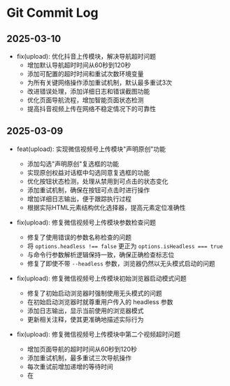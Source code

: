 # Git Commit Log

## 2025-03-10
- fix(upload): 优化抖音上传模块，解决导航超时问题
  - 增加默认导航超时时间从60秒到120秒
  - 添加可配置的超时时间和重试次数环境变量
  - 为所有关键网络操作添加重试机制，默认最多重试3次
  - 改进错误处理，添加详细日志和错误截图功能
  - 优化页面导航流程，增加智能页面状态检测
  - 提高抖音视频上传在网络不稳定情况下的可靠性

## 2025-03-09
- feat(upload): 实现微信视频号上传模块"声明原创"功能
  - 添加勾选"声明原创"复选框的功能
  - 实现原创权益对话框中勾选同意复选框的功能
  - 优化按钮状态检测，处理从禁用到可点击的状态变化
  - 添加重试机制，确保在按钮可点击时进行操作
  - 增加详细日志输出，便于跟踪执行过程
  - 根据实际HTML元素结构优化选择器，提高元素定位准确性

- fix(upload): 修复微信视频号上传模块参数检查问题
  - 修复了使用错误的参数名称检查的问题
  - 将 `options.headless !== false` 更正为 `options.isHeadless === true`
  - 与命令行参数解析逻辑保持一致，确保正确检查标志位
  - 修复了即使不带 `--headless` 参数，浏览器仍然以无头模式启动的问题

- fix(upload): 修复微信视频号上传模块初始浏览器启动模式问题
  - 修复了初始启动浏览器时强制使用无头模式的问题
  - 在初始启动浏览器时就尊重用户传入的 headless 参数
  - 添加日志输出，显示当前使用的浏览器模式
  - 更新相关注释，使其更准确地描述实际行为

- fix(upload): 修复微信视频号上传模块中第二个视频超时问题
  - 增加页面导航的超时时间从60秒到120秒
  - 添加重试机制，最多重试三次导航操作
  - 每次重试前增加递增的等待时间
  - 在

